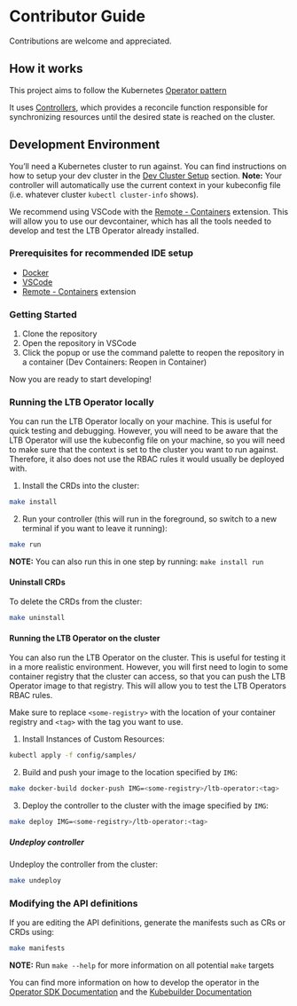 # Contributor Guide

Contributions are welcome and appreciated.

## How it works

This project aims to follow the Kubernetes [Operator pattern](https://kubernetes.io/docs/concepts/extend-kubernetes/operator/)

It uses [Controllers](https://kubernetes.io/docs/concepts/architecture/controller/),
which provides a reconcile function responsible for synchronizing resources until the desired state is reached on the cluster.

## Development Environment

You’ll need a Kubernetes cluster to run against. You can find instructions on how to setup your dev cluster in the [Dev Cluster Setup](./dev-cluster-setup.md) section.
**Note:** Your controller will automatically use the current context in your kubeconfig file (i.e. whatever cluster `kubectl cluster-info` shows).

We recommend using VSCode with the [Remote - Containers](https://marketplace.visualstudio.com/items?itemName=ms-vscode-remote.remote-containers) extension. This will allow you to use our devcontainer, which has all the tools needed to develop and test the LTB Operator already installed.

### Prerequisites for recommended IDE setup

- [Docker](https://docs.docker.com/get-docker/)
- [VSCode](https://code.visualstudio.com/)
- [Remote - Containers](https://marketplace.visualstudio.com/items?itemName=ms-vscode-remote.remote-containers) extension

### Getting Started

1. Clone the repository
2. Open the repository in VSCode
3. Click the popup or use the command palette to reopen the repository in a container (Dev Containers: Reopen in Container)

Now you are ready to start developing!

### Running the LTB Operator locally

You can run the LTB Operator locally on your machine. This is useful for quick testing and debugging. However, you will need to be aware that the LTB Operator will use the kubeconfig file on your machine, so you will need to make sure that the context is set to the cluster you want to run against. Therefore, it also does not use the RBAC rules it would usually be deployed with.

1. Install the CRDs into the cluster:

```sh
make install
```

2. Run your controller (this will run in the foreground, so switch to a new terminal if you want to leave it running):

```sh
make run
```

**NOTE:** You can also run this in one step by running: `make install run`

#### Uninstall CRDs

To delete the CRDs from the cluster:

```sh
make uninstall
```

#### Running the LTB Operator on the cluster

You can also run the LTB Operator on the cluster. This is useful for testing it in a more realistic environment.
However, you will first need to login to some container registry that the cluster can access, so that you can push the LTB Operator image to that registry.
This will allow you to test the LTB Operators RBAC rules.

Make sure to replace `<some-registry>` with the location of your container registry and `<tag>` with the tag you want to use.

1. Install Instances of Custom Resources:

```sh
kubectl apply -f config/samples/
```

2. Build and push your image to the location specified by `IMG`:

```sh
make docker-build docker-push IMG=<some-registry>/ltb-operator:<tag>
```

3. Deploy the controller to the cluster with the image specified by `IMG`:

```sh
make deploy IMG=<some-registry>/ltb-operator:<tag>
```

##### Undeploy controller

Undeploy the controller from the cluster:

```sh
make undeploy
```

### Modifying the API definitions

If you are editing the API definitions, generate the manifests such as CRs or CRDs using:

```sh
make manifests
```

**NOTE:** Run `make --help` for more information on all potential `make` targets

You can find more information on how to develop the operator in the [Operator SDK Documentation](https://sdk.operatorframework.io/docs/building-operators/golang/tutorial/) and the [Kubebuilder Documentation](https://book.kubebuilder.io/introduction.html)
